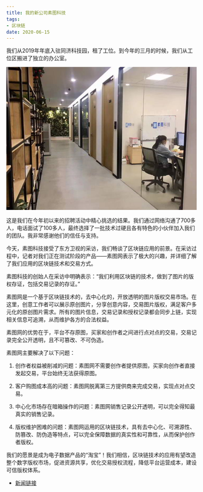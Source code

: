 ```yaml
---
title: 我的新公司素图科技
tags:
- 区块链
date: 2020-06-15
---
```


我们从2019年年底入驻同济科技园，租了工位。到今年的三月的时候，我们从工位区搬进了独立的办公室。

![](sutu-summary/1.jpg)

这是我们在今年初以来的招聘活动中精心挑选的结果。我们通过网络沟通了700多人，电话面试了100多人，最终选择了一批技术过硬且各有特色的小伙伴加入我们的团队。我非常感谢他们的信任与支持。

今天，素图科技接受了东方卫视的采访，我们畅谈了区块链应用的前景。在采访过程中，记者对我们正在测试阶段的产品——素图网表示了极大的兴趣，并详细了解了我们应用的区块链技术和交易方式。

素图科技的创始人在采访中明确表示：“我们利用区块链的技术，做到了图片的版权存证，包括交易记录的存证。”

素图网是一个基于区块链技术的，去中心化的，开放透明的图片版权交易市场。在这里，创意工作者可以展示原创图片，分享创意内容，交易图片版权，满足客户多元化的原创图片需求。所有的图片信息，交易记录和授权记录都会同步上链，实现相关信息可追溯，从而维护各方的合法权益。

素图网的优势在于，平台不存原图，买家和创作者之间进行点对点的交易，交易记录完全公开透明，且不可篡改、不可伪造。

素图网主要解决了以下问题：

1. 创作者权益被削减的问题：素图网不需要创作者提供原图，买家向创作者直接发起交易，平台始终无法获得原图。

2. 客户购图成本高的问题：素图网脱离第三方提供商来完成交易，实现点对点交易。

3. 中心化市场存在暗箱操作的问题：素图网销售记录公开透明，可以完全得知最真实的销售记录。

4. 版权维护困难的问题：素图网运用的区块链技术，具有去中心化、可溯源性、防篡改、防伪造等特点，可以完全保障数据的真实性和可靠性，从而保护创作者版权。

我们的愿景是成为电子数据产品的“淘宝”！我们相信，区块链技术的应用有望改造整个数字版权市场，促进资源共享，优化交易授权流程，降低平台运营成本，建设可信版权体系。

- [新闻链接](https://mp.weixin.qq.com/s/Udci0oilCIJykE8f50qcog)